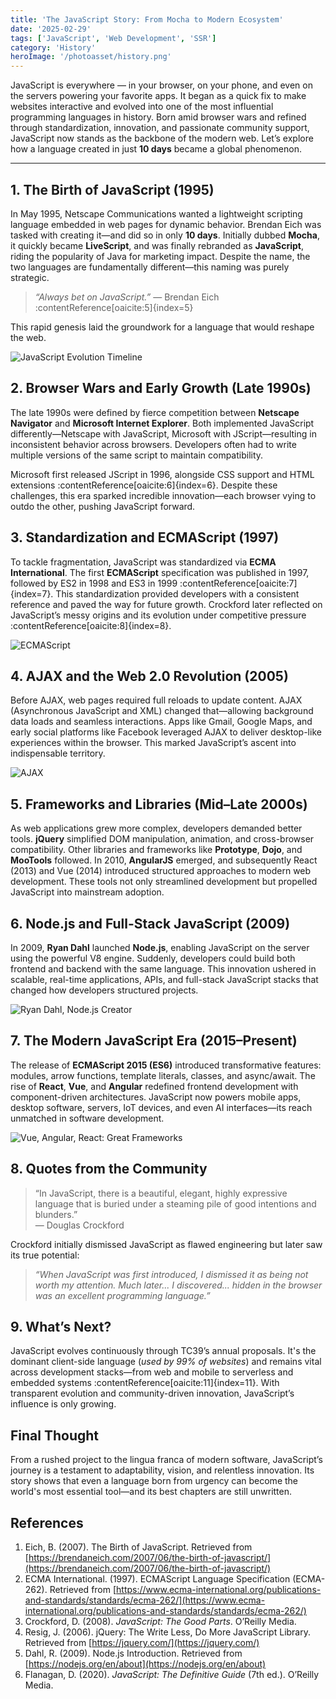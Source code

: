 ```yaml
---
title: 'The JavaScript Story: From Mocha to Modern Ecosystem'
date: '2025-02-29'
tags: ['JavaScript', 'Web Development', 'SSR']
category: 'History'
heroImage: '/photoasset/history.png'
---
```


JavaScript is everywhere — in your browser, on your phone, and even on the servers powering your favorite apps. It began as a quick fix to make websites interactive and evolved into one of the most influential programming languages in history. Born amid browser wars and refined through standardization, innovation, and passionate community support, JavaScript now stands as the backbone of the modern web. Let’s explore how a language created in just **10 days** became a global phenomenon.

---

## 1. The Birth of JavaScript (1995)

In May 1995, Netscape Communications wanted a lightweight scripting language embedded in web pages for dynamic behavior. Brendan Eich was tasked with creating it—and did so in only **10 days**. Initially dubbed **Mocha**, it quickly became **LiveScript**, and was finally rebranded as **JavaScript**, riding the popularity of Java for marketing impact. Despite the name, the two languages are fundamentally different—this naming was purely strategic.

> _“Always bet on JavaScript.”_ — Brendan Eich :contentReference[oaicite:5]{index=5}

This rapid genesis laid the groundwork for a language that would reshape the web.

![JavaScript Evolution Timeline](/photoasset/history1.jpg)

## 2. Browser Wars and Early Growth (Late 1990s)

The late 1990s were defined by fierce competition between **Netscape Navigator** and **Microsoft Internet Explorer**. Both implemented JavaScript differently—Netscape with JavaScript, Microsoft with JScript—resulting in inconsistent behavior across browsers. Developers often had to write multiple versions of the same script to maintain compatibility.

Microsoft first released JScript in 1996, alongside CSS support and HTML extensions :contentReference[oaicite:6]{index=6}. Despite these challenges, this era sparked incredible innovation—each browser vying to outdo the other, pushing JavaScript forward.

## 3. Standardization and ECMAScript (1997)

To tackle fragmentation, JavaScript was standardized via **ECMA International**. The first **ECMAScript** specification was published in 1997, followed by ES2 in 1998 and ES3 in 1999 :contentReference[oaicite:7]{index=7}. This standardization provided developers with a consistent reference and paved the way for future growth. Crockford later reflected on JavaScript’s messy origins and its evolution under competitive pressure :contentReference[oaicite:8]{index=8}.

![ECMAScript](/photoasset/ecmascript.png)

## 4. AJAX and the Web 2.0 Revolution (2005)

Before AJAX, web pages required full reloads to update content. AJAX (Asynchronous JavaScript and XML) changed that—allowing background data loads and seamless interactions. Apps like Gmail, Google Maps, and early social platforms like Facebook leveraged AJAX to deliver desktop-like experiences within the browser. This marked JavaScript’s ascent into indispensable territory.

![AJAX](/photoasset/ajax.png)

## 5. Frameworks and Libraries (Mid–Late 2000s)

As web applications grew more complex, developers demanded better tools. **jQuery** simplified DOM manipulation, animation, and cross-browser compatibility. Other libraries and frameworks like **Prototype**, **Dojo**, and **MooTools** followed. In 2010, **AngularJS** emerged, and subsequently React (2013) and Vue (2014) introduced structured approaches to modern web development. These tools not only streamlined development but propelled JavaScript into mainstream adoption.

## 6. Node.js and Full-Stack JavaScript (2009)

In 2009, **Ryan Dahl** launched **Node.js**, enabling JavaScript on the server using the powerful V8 engine. Suddenly, developers could build both frontend and backend with the same language. This innovation ushered in scalable, real-time applications, APIs, and full-stack JavaScript stacks that changed how developers structured projects.

![Ryan Dahl, Node.js Creator](/photoasset/ryan.webp)

## 7. The Modern JavaScript Era (2015–Present)

The release of **ECMAScript 2015 (ES6)** introduced transformative features: modules, arrow functions, template literals, classes, and async/await. The rise of **React**, **Vue**, and **Angular** redefined frontend development with component-driven architectures. JavaScript now powers mobile apps, desktop software, servers, IoT devices, and even AI interfaces—its reach unmatched in software development.

![Vue, Angular, React: Great Frameworks ](/photoasset/framework.jpg)

## 8. Quotes from the Community

> “In JavaScript, there is a beautiful, elegant, highly expressive language that is buried under a steaming pile of good intentions and blunders.”  
> — Douglas Crockford

Crockford initially dismissed JavaScript as flawed engineering but later saw its true potential:

> _“When JavaScript was first introduced, I dismissed it as being not worth my attention. Much later... I discovered... hidden in the browser was an excellent programming language.”_

## 9. What’s Next?

JavaScript evolves continuously through TC39’s annual proposals. It's the dominant client-side language (_used by 99% of websites_) and remains vital across development stacks—from web and mobile to serverless and embedded systems :contentReference[oaicite:11]{index=11}. With transparent evolution and community-driven innovation, JavaScript’s influence is only growing.

## Final Thought

From a rushed project to the lingua franca of modern software, JavaScript’s journey is a testament to adaptability, vision, and relentless innovation. Its story shows that even a language born from urgency can become the world's most essential tool—and its best chapters are still unwritten.

## References

1. Eich, B. (2007). The Birth of JavaScript. Retrieved from [https://brendaneich.com/2007/06/the-birth-of-javascript/](https://brendaneich.com/2007/06/the-birth-of-javascript/)
2. ECMA International. (1997). ECMAScript Language Specification (ECMA-262). Retrieved from [https://www.ecma-international.org/publications-and-standards/standards/ecma-262/](https://www.ecma-international.org/publications-and-standards/standards/ecma-262/)
3. Crockford, D. (2008). _JavaScript: The Good Parts_. O’Reilly Media.
4. Resig, J. (2006). jQuery: The Write Less, Do More JavaScript Library. Retrieved from [https://jquery.com/](https://jquery.com/)
5. Dahl, R. (2009). Node.js Introduction. Retrieved from [https://nodejs.org/en/about](https://nodejs.org/en/about)
6. Flanagan, D. (2020). _JavaScript: The Definitive Guide_ (7th ed.). O’Reilly Media.
